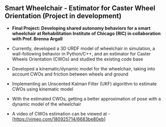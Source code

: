 ## Smart Wheelchair - Estimator for Caster Wheel Orientation (Project in development)

* **Final Project: Developing shared autonomy behaviors for a smart wheelchair at Rehabilitation Institute of Chicago (RIC) in collaboration with Prof. Brenna Argall** 
* Currently, developed a 3D URDF model of wheelchair in simulation, a wall-following behavior in Python/C++, and an estimator for Caster Wheels Orientation (CWOs) and studied the existing code base
* Developed a kinematic/dynamic model for the wheelchair, taking into account CWOs and friction between wheels and ground
* Implementing an Unscented Kalman Filter (UKF) algorithm to estimate CWOs using kinematic model
* With the estimated CWOs, getting a better approximation of pose with a dynamic model of the wheelchair

* A video of CWOs estimation can be viewed at - [https://vimeo.com/180925714/6683be80eb]

[https://vimeo.com/180925714/6683be80eb]: https://vimeo.com/180925714/6683be80eb